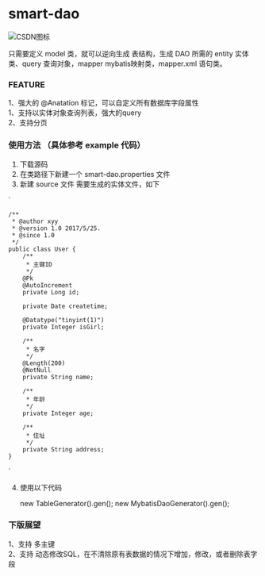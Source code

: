 # smart-dao

![CSDN图标](https://timgsa.baidu.com/timg?image&quality=80&size=b9999_10000&sec=1496232211631&di=6a258acd4398e75a911cf4167a1b9c78&imgtype=0&src=http%3A%2F%2Fimg3.duitang.com%2Fuploads%2Fitem%2F201501%2F20%2F20150120130324_zi5LM.thumb.700_0.png "这是CSDN的图标")

只需要定义 model 类，就可以逆向生成 表结构，生成 DAO 所需的 entity 实体类、query 查询对象，mapper mybatis映射类，mapper.xml 语句类。


### FEATURE
1、强大的 @Anatation 标记，可以自定义所有数据库字段属性  
1、支持以实体对象查询列表，强大的query  
2、支持分页  



### 使用方法 （具体参考 example 代码）
1. 下载源码
2. 在类路径下新建一个 smart-dao.properties 文件
3. 新建 source 文件 需要生成的实体文件，如下

`

    /**
     * @author xyy
     * @version 1.0 2017/5/25.
     * @since 1.0
     */
    public class User {
        /**
         * 主键ID
         */
        @Pk
        @AutoIncrement
        private Long id;
    
        private Date createtime;
    
        @Datatype("tinyint(1)")
        private Integer isGirl;
    
        /**
         * 名字
         */
        @Length(200)
        @NotNull
        private String name;
    
        /**
         * 年龄
         */
        private Integer age;
    
        /**
         * 住址
         */
        private String address;
    }
        
`
    

4. 使用以下代码


    new TableGenerator().gen();
    new MybatisDaoGenerator().gen();
    
 
 

### 下版展望
1、支持 多主键  
2、支持 动态修改SQL，在不清除原有表数据的情况下增加，修改，或者删除表字段